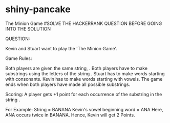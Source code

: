 # shiny-pancake
 The Minion Game
 #SOLVE THE HACKERRANK QUESTION BEFORE GOING INTO THE SOLUTION
 
QUESTION: 

Kevin and Stuart want to play the 'The Minion Game'.

Game Rules:

Both players are given the same string, .
Both players have to make substrings using the letters of the string .
Stuart has to make words starting with consonants.
Kevin has to make words starting with vowels.
The game ends when both players have made all possible substrings.

Scoring:
A player gets +1 point for each occurrence of the substring in the string .

For Example:
String  = BANANA
Kevin's vowel beginning word = ANA
Here, ANA occurs twice in BANANA. Hence, Kevin will get 2 Points.
